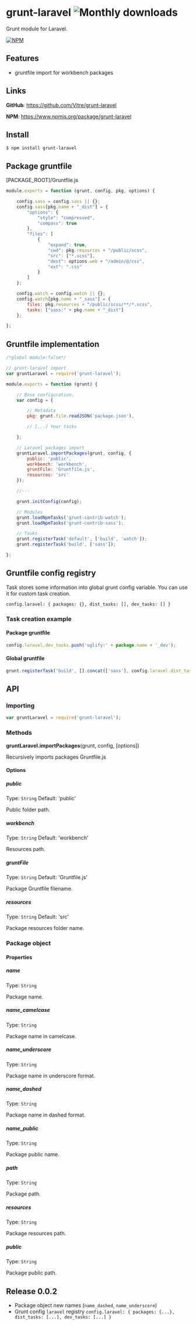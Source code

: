 grunt-laravel ![Monthly downloads](http://img.shields.io/npm/dm/grunt-laravel.svg)
=============

Grunt module for Laravel.

[![NPM](https://nodei.co/npm/grunt-laravel.png)](https://nodei.co/npm/grunt-laravel/)

Features
--------

  * gruntfile import for workbench packages

Links
-----

**GitHub**: https://github.com/Vitre/grunt-laravel

**NPM**: https://www.npmjs.org/package/grunt-laravel

Install
-------

    $ npm install grunt-laravel

Package gruntfile
-------------

[PACKAGE_ROOT]/Gruntfile.js

```javascript
module.exports = function (grunt, config, pkg, options) {

    config.sass = config.sass || {};
    config.sass[pkg.name + "_dist"] = {
        "options": {
            "style": "compressed",
            "compass": true
        },
        "files": [
            {
                "expand": true,
                "cwd": pkg.resources + "/public/scss",
                "src": ["*.scss"],
                "dest": options.web + "/admin/@/css",
                "ext": ".css"
            }
        ]
    };

    config.watch = config.watch || {};
    config.watch[pkg.name + "_sass"] = {
        files: pkg.resources + "/public/scss/**/*.scss",
        tasks: ["sass:" + pkg.name + "_dist"]
    };

};
```

Gruntfile implementation
------------------------

```javascript
/*global module:false*/

// grunt-laravel import
var gruntLaravel = require('grunt-laravel');

module.exports = function (grunt) {

    // Base configuration.
    var config = {

        // Metadata
        pkg: grunt.file.readJSON('package.json'),

        // [...] Your tasks

    };

    // Laravel packages import
    gruntLaravel.importPackages(grunt, config, {
        public: 'public',
        workbench: 'workbench',
        gruntFile: 'Gruntfile.js',
        resources: 'src'
    });

    //---

    grunt.initConfig(config);

    // Modules
    grunt.loadNpmTasks('grunt-contrib-watch');
    grunt.loadNpmTasks('grunt-contrib-sass');

    // Tasks
    grunt.registerTask('default', ['build', 'watch']);
    grunt.registerTask('build', ['sass']);

};

```

Gruntfile config registry
-------------------------
Task stores some information into global grunt config variable. You can use it for custom task creation.

`config.laravel: { packages: {}, dist_tasks: [], dev_tasks: [] } `

### Task creation example

#### Package gruntfile
```javascript
config.laravel.dev_tasks.push('uglify:' + package.name + '_dev');
```

#### Global gruntfile
```javascript
grunt.registerTask('build', [].concat(['sass'], config.laravel.dist_tasks, ['uglify']));
```

API
---

### Importing

```javascript
var gruntLaravel = require('grunt-laravel');
```

### Methods

**gruntLaravel.importPackages**(grunt, config, [options])

Recursively imports packages Gruntfile.js

#### Options

##### public

Type: `String` Default: 'public'

Public folder path.

##### workbench

Type: `String` Default: 'workbench'

Resources path.

##### gruntFile

Type: `String` Default: 'Gruntfile.js'

Package Gruntfile filename.

##### resources

Type: `String` Default: 'src'

Package resources folder name.



### Package object

#### Properties

##### name

Type: `String`

Package name.

##### name_camelcase

Type: `String`

Package name in camelcase.

##### name_underscore

Type: `String`

Package name in underscore format.

##### name_dashed

Type: `String`

Package name in dashed format.

##### name_public

Type: `String`

Package public name.

##### path

Type: `String`

Package path.

##### resources

Type: `String`

Package resources path.

##### public

Type: `String`

Package public path.

Release 0.0.2
-------------
* Package object new names (`name_dashed`, `name_underscore`)
* Grunt config `laravel` registry `config.laravel: { packages: {...}, dist_tasks: [...], dev_tasks: [...] } `


